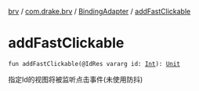 [brv](../../index.md) / [com.drake.brv](../index.md) / [BindingAdapter](index.md) / [addFastClickable](./add-fast-clickable.md)

# addFastClickable

`fun addFastClickable(@IdRes vararg id: `[`Int`](https://kotlinlang.org/api/latest/jvm/stdlib/kotlin/-int/index.html)`): `[`Unit`](https://kotlinlang.org/api/latest/jvm/stdlib/kotlin/-unit/index.html)

指定Id的视图将被监听点击事件(未使用防抖)

